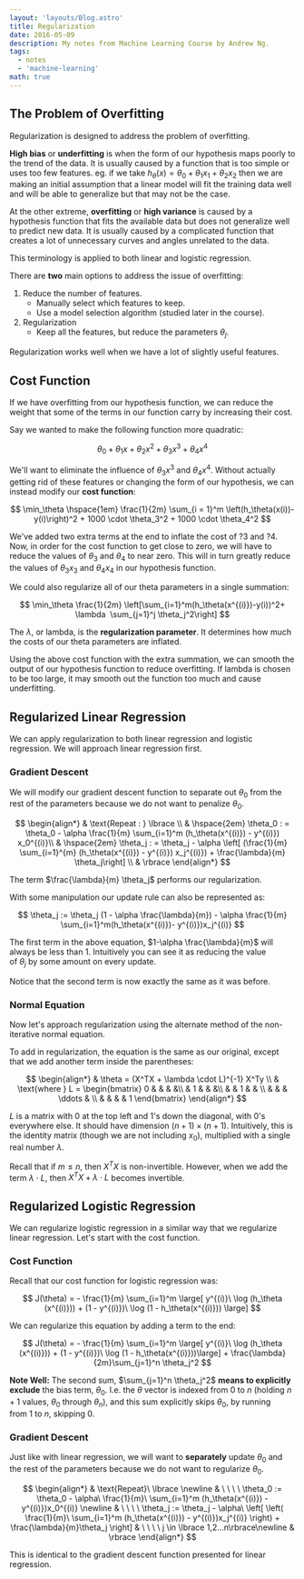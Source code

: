 ```yaml
---
layout: 'layouts/Blog.astro'
title: Regularization
date: 2016-05-09
description: My notes from Machine Learning Course by Andrew Ng.
tags:
  - notes
  - 'machine-learning'
math: true
---
```


## The Problem of Overfitting

Regularization is designed to address the problem of overfitting.

**High bias** or **underfitting** is when the form of our hypothesis maps poorly to the trend of the data. It is usually caused by a function that is too simple or uses too few features. eg. if we take $h_\theta(x) = \theta_0 + \theta_1 x_1+ \theta_2 x_2$ then we are making an initial assumption that a linear model will fit the training data well and will be able to generalize but that may not be the case.

At the other extreme, **overfitting** or **high variance** is caused by a hypothesis function that fits the available data but does not generalize well to predict new data. It is usually caused by a complicated function that creates a lot of unnecessary curves and angles unrelated to the data.

This terminology is applied to both linear and logistic regression.

There are **two** main options to address the issue of overfitting:

1. Reduce the number of features.
   - Manually select which features to keep.
   - Use a model selection algorithm (studied later in the course).
2. Regularization
   - Keep all the features, but reduce the parameters $\theta_j$.

Regularization works well when we have a lot of slightly useful features.

## Cost Function

If we have overfitting from our hypothesis function, we can reduce the weight that some of the terms in our function carry by increasing their cost.

Say we wanted to make the following function more quadratic:

$$
\theta_0 + \theta_1 x + \theta_2 x^2 + \theta_3 x^3 + \theta_4 x^4
$$

We'll want to eliminate the influence of $\theta_3 x^3$ and $\theta_4 x^4$. Without actually getting rid of these features or changing the form of our hypothesis, we can instead modify our **cost function**:

$$
\min_\theta \hspace{1em}  \frac{1}{2m} \sum_{i = 1}^m  \left(h_\theta(x(i))-y(i)\right)^2 + 1000 \cdot \theta_3^2 + 1000 \cdot \theta_4^2
$$

We've added two extra terms at the end to inflate the cost of ?3 and ?4. Now, in order for the cost function to get close to zero, we will have to reduce the values of $\theta_3$ and $\theta_4$ to near zero. This will in turn greatly reduce the values of $\theta_3x_3$ and $\theta_4x_4$ in our hypothesis function.

We could also regularize all of our theta parameters in a single summation:

$$
\min_\theta \frac{1}{2m} \left[\sum_{i=1}^m(h_\theta(x^{(i)})-y(i))^2+ \lambda  \sum_{j=1}^j \theta_j^2\right]
$$

The $\lambda$, or lambda, is the **regularization parameter**. It determines how much the costs of our theta parameters are inflated.

Using the above cost function with the extra summation, we can smooth the output of our hypothesis function to reduce overfitting. If lambda is chosen to be too large, it may smooth out the function too much and cause underfitting.

## Regularized Linear Regression

We can apply regularization to both linear regression and logistic regression. We will approach linear regression first.

### Gradient Descent

We will modify our gradient descent function to separate out $\theta_0$ from the rest of the parameters because we do not want to penalize $\theta_0$.

$$
\begin{align*}
& \text{Repeat : } \lbrace \\
& \hspace{2em} \theta_0 : = \theta_0 - \alpha \frac{1}{m} \sum_{i=1}^m (h_\theta(x^{(i)}) - y^{(i)}) x_0^{(i)}\\
& \hspace{2em} \theta_j : =  \theta_j - \alpha \left[ (\frac{1}{m} \sum_{i=1}^{m} (h_\theta(x^{(i)}) - y^{(i)}) x_j^{(i)}) + \frac{\lambda}{m} \theta_j\right] \\
& \rbrace
\end{align*}
$$

The term $\frac{\lambda}{m} \theta_j$ performs our regularization.

With some manipulation our update rule can also be represented as:

$$
\theta_j := \theta_j (1 - \alpha \frac{\lambda}{m}) - \alpha \frac{1}{m} \sum_{i=1}^m(h_\theta(x^{(i)})- y^{(i)})x_j^{(i)}
$$

The first term in the above equation, $1-\alpha \frac{\lambda}{m}$ will always be less than 1. Intuitively you can see it as reducing the value of $\theta_j$ by some amount on every update.

Notice that the second term is now exactly the same as it was before.

### Normal Equation

Now let's approach regularization using the alternate method of the non-iterative normal equation.

To add in regularization, the equation is the same as our original, except that we add another term inside the parentheses:

$$
\begin{align*}
& \theta = (X^TX + \lambda \cdot L)^{-1} X^Ty \\
& \text{where } L =
\begin{bmatrix}
0 & & & &\\
& 1  & & &\\
& & 1 & & \\
&  & & \ddots & \\
& & &  & 1
\end{bmatrix}
\end{align*}
$$

$L$ is a matrix with $0$ at the top left and $1$'s down the diagonal, with $0$'s everywhere else. It should have dimension $(n+1)×(n+1)$. Intuitively, this is the identity matrix (though we are not including $x_0$), multiplied with a single real number $\lambda$.

Recall that if $m\leq n$, then $X^TX$ is non-invertible. However, when we add the term $\lambda \cdot L$, then $X^TX + \lambda \cdot L$ becomes invertible.

## Regularized Logistic Regression

We can regularize logistic regression in a similar way that we regularize linear regression. Let's start with the cost function.

### Cost Function

Recall that our cost function for logistic regression was:

$$
J(\theta) = - \frac{1}{m} \sum_{i=1}^m \large[ y^{(i)}\ \log (h_\theta (x^{(i)})) + (1 - y^{(i)})\ \log (1 - h_\theta(x^{(i)})) \large]
$$

We can regularize this equation by adding a term to the end:

$$
J(\theta) = - \frac{1}{m} \sum_{i=1}^m \large[ y^{(i)}\ \log (h_\theta (x^{(i)})) + (1 - y^{(i)})\ \log (1 - h_\theta(x^{(i)}))\large] + \frac{\lambda}{2m}\sum_{j=1}^n \theta_j^2
$$

**Note Well:** The second sum, $\sum_{j=1}^n \theta_j^2$ **means to explicitly exclude** the bias term, $\theta_0$. I.e. the $\theta$ vector is indexed from $0$ to $n$ (holding $n+1$ values, $\theta_0$ through $\theta_n$), and this sum explicitly skips $\theta_0$, by running from $1$ to $n$, skipping $0$.

### Gradient Descent

Just like with linear regression, we will want to **separately** update $\theta_0$ and the rest of the parameters because we do not want to regularize $\theta_0$.

$$
\begin{align*}
& \text{Repeat}\ \lbrace \newline
& \ \ \ \ \theta_0 := \theta_0 - \alpha\ \frac{1}{m}\ \sum_{i=1}^m (h_\theta(x^{(i)}) - y^{(i)})x_0^{(i)} \newline
& \ \ \ \ \theta_j := \theta_j - \alpha\ \left[ \left( \frac{1}{m}\ \sum_{i=1}^m (h_\theta(x^{(i)}) - y^{(i)})x_j^{(i)} \right) + \frac{\lambda}{m}\theta_j \right] & \ \ \ \ j \in \lbrace 1,2...n\rbrace\newline
& \rbrace
\end{align*}
$$

This is identical to the gradient descent function presented for linear regression.

